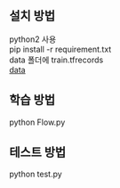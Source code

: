 설치 방법
------------
python2 사용<br>
pip install -r requirement.txt<br>
data 폴더에 train.tfrecords<br>
[data](https://drive.google.com/file/d/19qtXPleP70Zyi3RqcA_lXYxsYh8fAW0D/view?usp=sharing)

학습 방법 
-----------
python Flow.py

테스트 방법
-----------
python test.py


